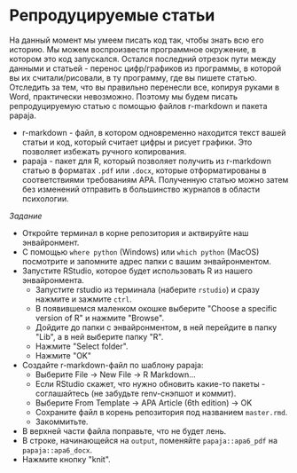 # Репродуцируемые статьи

На данный момент мы умеем писать код так, чтобы знать всю его историю.
Мы можем воспроизвести программное окружение, в котором это код запускался.
Остался последний отрезок пути между данными и статьей - перенос цифр/графиков из программы, в которой вы их считали/рисовали, в ту программу, где вы пишете статью.
Отследить за тем, что вы правильно перенесли все, копируя руками в Word, практически невозможно.
Поэтому мы будем писать репродуцируемую статью с помощью файлов r-markdown и пакета papaja.

- r-markdown - файл, в котором одновременно находится текст вашей статьи и код, который считает цифры и рисует графики. Это позволяет избежать ручного копирования.
- papaja - пакет для R, который позволяет получить из r-markdown статью в форматах `.pdf` или `.docx`, которые отформатированы в соответствиями требованиям APA.
Полученную статью можно затем без изменений отправить в большинство журналов в области психологии.

*Задание*

- Откройте терминал в корне репозитория и актвируйте наш энвайронмент.
- С помощью `where python` (Windows) или `which python` (MacOS) посмотрите и запомните адрес папки с вашим энвайронментом.
- Запустите RStudio, которое будет использовать R из нашего энвайронмента.
	- Запустите rstudio из терминала (наберите `rstudio`) и сразу нажмите и зажмите `ctrl`.
	- В появившемся маленком окошке выберите "Choose a specific version of R" и нажмите "Browse".
	- Дойдите до папки с энвайронментом, в ней перейдите в папку "Lib", а в ней выберите папку "R".
	- Нажмите "Select folder".
	- Нажмите "OK"
- Создайте r-markdown-файл по шаблону papaja:
	- Выберите File -> New File -> R Markdown...
	- Если RStudio скажет, что нужно обновить какие-то пакеты - соглашайтесь (не забудьте renv-снэпшот и коммит).
	- Выберите From Template -> APA Article (6th edition) -> OK
	- Сохраните файл в корень репозитория под названием `master.rmd`.
	- Закоммитьте.
- В верхней части файла поправьте, что не будет лень.
- В строке, начинающейся на `output`, поменяйте `papaja::apa6_pdf` на `papaja::apa6_docx`.
- Нажмите кнопку "knit".
